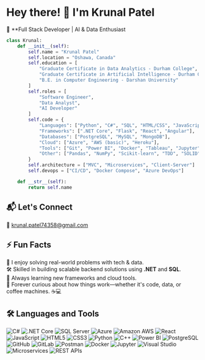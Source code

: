 # Hey there! 👋 I'm Krunal Patel

🚀 **Full Stack Developer | AI & Data Enthusiast

```python
class Krunal:
    def __init__(self):
        self.name = "Krunal Patel"
        self.location = "Oshawa, Canada"
        self.education = [
            "Graduate Certificate in Data Analytics - Durham College",
            "Graduate Certificate in Artificial Intelligence - Durham College",
            "B.E. in Computer Engineering - Darshan University"
        ]
        self.roles = [
            "Software Engineer",
            "Data Analyst",
            "AI Developer"
        ]
        self.code = {
            "Languages": ["Python", "C#", "SQL", "HTML/CSS", "JavaScript", "R"],
            "Frameworks": [".NET Core", "Flask", "React", "Angular"],
            "Databases": ["PostgreSQL", "MySQL", "MongoDB"],
            "Cloud": ["Azure", "AWS (basic)", "Heroku"],
            "Tools": ["Git", "Power BI", "Docker", "Tableau", "Jupyter", "VS Code"],
            "Other": ["Pandas", "NumPy", "Scikit-learn", "TDD", "SOLID"]
        }
        self.architecture = ["MVC", "Microservices", "Client-Server"]
        self.devops = ["CI/CD", "Docker Compose", "Azure DevOps"]

    def __str__(self):
        return self.name
```

## 📬 Let's Connect  
📧 [krunal.patel74358@gmail.com](mailto:krunal.patel74358@gmail.com)

## ⚡ Fun Facts

🧠 I enjoy solving real-world problems with tech & data.  
🛠️ Skilled in building scalable backend solutions using **.NET** and **SQL**.  
🚀 Always learning new frameworks and cloud tools.  
🔧 Forever curious about how things work—whether it's code, data, or coffee machines. ☕💻  

## 🛠️ Languages and Tools

![C#](https://img.shields.io/badge/C%23-239120?style=for-the-badge&logo=c-sharp&logoColor=white)
![.NET Core](https://img.shields.io/badge/.NET%20Core-512BD4?style=for-the-badge&logo=dotnet&logoColor=white)
![SQL Server](https://img.shields.io/badge/SQL%20Server-CC2927?style=for-the-badge&logo=microsoft-sql-server&logoColor=white)
![Azure](https://img.shields.io/badge/Azure-0078D4?style=for-the-badge&logo=microsoft-azure&logoColor=white)
![Amazon AWS](https://img.shields.io/badge/AWS-232F3E?style=for-the-badge&logo=amazon-aws&logoColor=white)
![React](https://img.shields.io/badge/React-61DAFB?style=for-the-badge&logo=react&logoColor=black)
![JavaScript](https://img.shields.io/badge/JavaScript-F7DF1E?style=for-the-badge&logo=javascript&logoColor=black)
![HTML5](https://img.shields.io/badge/HTML5-E34F26?style=for-the-badge&logo=html5&logoColor=white)
![CSS3](https://img.shields.io/badge/CSS3-1572B6?style=for-the-badge&logo=css3&logoColor=white)
![Python](https://img.shields.io/badge/Python-3776AB?style=for-the-badge&logo=python&logoColor=white)
![C++](https://img.shields.io/badge/C++-00599C?style=for-the-badge&logo=c%2B%2B&logoColor=white)
![Power BI](https://img.shields.io/badge/Power%20BI-F2C811?style=for-the-badge&logo=powerbi&logoColor=black)
![PostgreSQL](https://img.shields.io/badge/PostgreSQL-336791?style=for-the-badge&logo=postgresql&logoColor=white)
![GitHub](https://img.shields.io/badge/GitHub-181717?style=for-the-badge&logo=github&logoColor=white)
![GitLab](https://img.shields.io/badge/GitLab-FC6D26?style=for-the-badge&logo=gitlab&logoColor=white)
![Postman](https://img.shields.io/badge/Postman-FF6C37?style=for-the-badge&logo=postman&logoColor=white)
![Docker](https://img.shields.io/badge/Docker-2496ED?style=for-the-badge&logo=docker&logoColor=white)
![Jupyter](https://img.shields.io/badge/Jupyter-F37626?style=for-the-badge&logo=jupyter&logoColor=white)
![Visual Studio](https://img.shields.io/badge/Visual%20Studio-5C2D91?style=for-the-badge&logo=visualstudio&logoColor=white)
![Microservices](https://img.shields.io/badge/Microservices-3E8EDE?style=for-the-badge&logo=databricks&logoColor=white)
![REST APIs](https://img.shields.io/badge/REST%20API-6D6D6D?style=for-the-badge&logo=protocols&logoColor=white)

